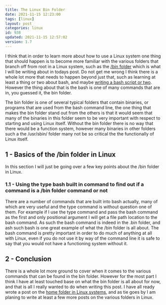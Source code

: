 ```yaml
---
title: The Linux Bin Folder
date: 2021-11-15 12:23:00
tags: [linux]
layout: post
categories: linux
id: 938
updated: 2021-11-15 12:57:02
version: 1.7
---
```


I think that in order to learn more about how to use a Linux system one thing that should happen is to become more familiar with the various folders that branch off from root in a Linux system, such as the [\/bin folder](https://ostoday.org/linux/what-is-bin-in-linux.html) which is what I will be writing about in todays post. Do not get me wrong I think there is a whole lot more that needs to happen beyond just that, such as learning at least a thing or two about bash, and maybe [writing a bash script or two](/2020/11/27/linux-bash-script/). However the thing about that is the bash is one of many commands that are in, you guessed it, the bin folder. 

The bin folder is one of several typical folders that contain binaries, or programs that are used from the bash command line, the one thing that makes the bin folder stand out from the others is that it would seem that many of the binaries in this folder seem to be very important with respect to starting and using Linux itself. Without the bin folder there is no way that there would be a function system, however many binaries in other folders such a the \/usr\/sbin\/ folder many not be so critical the the functionally of Linux itself.

<!-- more -->

## 1 - Basics of the \/bin folder in Linux

In this section I will just be going over a few key points about the \/bin folder in Linux.

### 1.1 - Using the type bash built in command to find out if a command is a \/bin folder command or not

There are a number of commands that are built into bash actually, many of which are very useful and the type command is without question one of them. For example if I use the type command and pass the bash command as the first and only positional argument I will get a file path location to the bash command. As such the bash command is indeed in the \.bin folder, and ash such bash is one great example of what the \/bin folder is all about. The bash command is pretty important in order to do much of anything at all with Linux, even if you do not use it by way of the command line it is safe to say that you would not have a functioning system without it.

## 2 - Conclusion

There is a whole lot more ground to cover when it comes to the various commands that can be found in the bin folder. However for the most part I think I have at least touched base on what the bin folder is all about for now, and that is all I really wanted to do when writing this post. I have all ready wrote a post on the [home folder in Linux systems](/2021/11/12/linux-folders-home/), and as tie goes by I am planing to write at least a few more posts on the various folders in Linux.